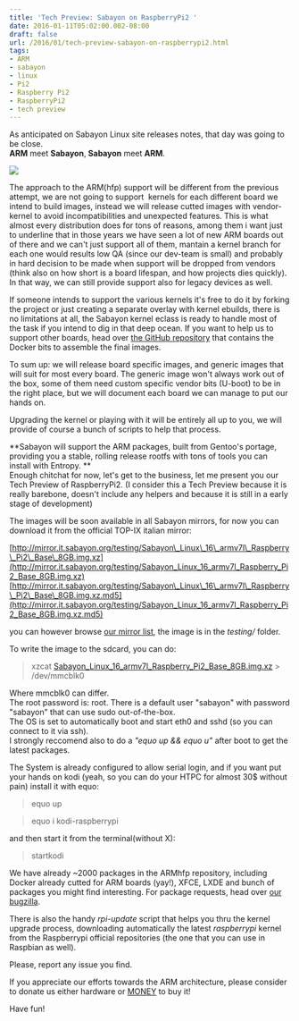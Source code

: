 ```yaml
---
title: 'Tech Preview: Sabayon on RaspberryPi2 '
date: 2016-01-11T05:02:00.002-08:00
draft: false
url: /2016/01/tech-preview-sabayon-on-raspberrypi2.html
tags: 
- ARM
- sabayon
- linux
- Pi2
- Raspberry Pi2
- RaspberryPi2
- tech preview
---
```


As anticipated on Sabayon Linux site releases notes, that day was going to be close.  
**ARM** meet **Sabayon**, **Sabayon** meet **ARM**.  
  

[![](https://www.raspberrypi.org/wp-content/uploads/2015/01/Pi2ModB1GB_-comp.jpeg)](https://www.raspberrypi.org/wp-content/uploads/2015/01/Pi2ModB1GB_-comp.jpeg)

  
  
  
The approach to the ARM(hfp) support will be different from the previous attempt, we are not going to support  kernels for each different board we intend to build images, instead we will release cutted images with vendor-kernel to avoid incompatibilities and unexpected features. This is what almost every distribution does for tons of reasons, among them i want just to underline that in those years we have seen a lot of new ARM boards out of there and we can't just support all of them, mantain a kernel branch for each one would results low QA (since our dev-team is small) and probably in hard decision to be made when support will be dropped from vendors (think also on how short is a board lifespan, and how projects dies quickly). In that way, we can still provide support also for legacy devices as well.  
  
If someone intends to support the various kernels it's free to do it by forking the project or just creating a separate overlay with kernel ebuilds, there is no limitations at all, the Sabayon kernel eclass is ready to handle most of the task if you intend to dig in that deep ocean. If you want to help us to support other boards, head over [the GitHub repository](https://github.com/Sabayon/docker-armhfp) that contains the Docker bits to assemble the final images.  
  
To sum up: we will release board specific images, and generic images that will suit for most every board. The generic image won't always work out of the box, some of them need custom specific vendor bits (U-boot) to be in the right place, but we will document each board we can manage to put our hands on.  
  
Upgrading the kernel or playing with it will be entirely all up to you, we will provide of course a bunch of scripts to help that process.  
  
**Sabayon will support the ARM packages, built from Gentoo's portage, providing you a stable, rolling release rootfs with tons of tools you can install with Entropy. **  
Enough chitchat for now, let's get to the business, let me present you our Tech Preview of RaspberryPi2. (I consider this a Tech Preview because it is really barebone, doesn't include any helpers and because it is still in a early stage of development)  
  
The images will be soon available in all Sabayon mirrors, for now you can download it from the official TOP-IX italian mirror:  
  
[http://mirror.it.sabayon.org/testing/Sabayon\_Linux\_16\_armv7l\_Raspberry\_Pi2\_Base\_8GB.img.xz](http://mirror.it.sabayon.org/testing/Sabayon_Linux_16_armv7l_Raspberry_Pi2_Base_8GB.img.xz)  
[http://mirror.it.sabayon.org/testing/Sabayon\_Linux\_16\_armv7l\_Raspberry\_Pi2\_Base\_8GB.img.xz.md5](http://mirror.it.sabayon.org/testing/Sabayon_Linux_16_armv7l_Raspberry_Pi2_Base_8GB.img.xz.md5)  
  
you can however browse [our mirror list](https://www.sabayon.org/download), the image is in the _testing/_ folder.  
  
To write the image to the sdcard, you can do:  
  

> xzcat [Sabayon\_Linux\_16\_armv7l\_Raspberry\_Pi2\_Base\_8GB.img.xz](http://mirror.it.sabayon.org/testing/Sabayon_Linux_16_armv7l_Raspberry_Pi2_Base_8GB.img.xz) > /dev/mmcblk0

  
Where mmcblk0 can differ.  
The root password is: root. There is a default user "sabayon" with password "sabayon" that can use sudo out-of-the-box.  
The OS is set to automatically boot and start eth0 and sshd (so you can connect to it via ssh).  
I strongly reccomend also to do a _"equo up && equo u"_ after boot to get the latest packages.  
  
The System is already configured to allow serial login, and if you want put your hands on kodi (yeah, so you can do your HTPC for almost 30$ without pain) install it with equo:  
  

> equo up

> equo i kodi-raspberrypi

  
and then start it from the terminal(without X):  
  

> startkodi

  
We have already ~2000 packages in the ARMhfp repository, including Docker already cutted for ARM boards (yay!), XFCE, LXDE and bunch of packages you might find interesting. For package requests, head over [our bugzilla](https://bugs.sabayon.org/).  
  
There is also the handy _rpi-update_ script that helps you thru the kernel upgrade process, downloading automatically the latest _raspberrypi_ kernel from the Raspberrypi official repositories (the one that you can use in Raspbian as well).  
  
Please, report any issue you find.  
  
If you appreciate our efforts towards the ARM architecture, please consider to donate us either hardware or [MONEY](https://www.sabayon.org/donate) to buy it!  
  
Have fun!